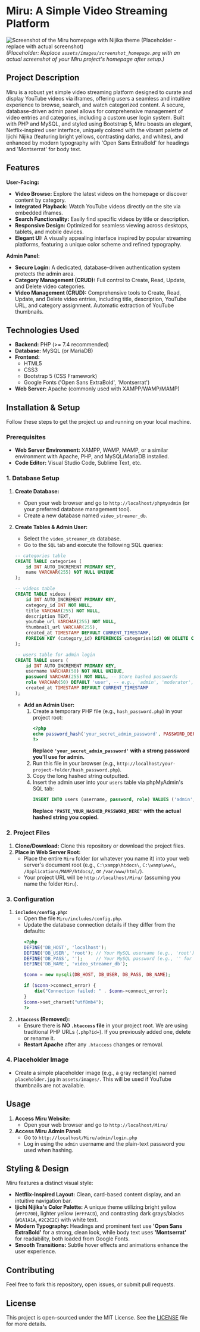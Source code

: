 # Miru: A Simple Video Streaming Platform

![Screenshot of the Miru homepage with Nijika theme (Placeholder - replace with actual screenshot)](assets/images/screenshot_homepage.png)
*(Placeholder: Replace `assets/images/screenshot_homepage.png` with an actual screenshot of your Miru project's homepage after setup.)*

## Project Description

Miru is a robust yet simple video streaming platform designed to curate and display YouTube videos via iframes, offering users a seamless and intuitive experience to browse, search, and watch categorized content. A secure, database-driven admin panel allows for comprehensive management of video entries and categories, including a custom user login system. Built with PHP and MySQL, and styled using Bootstrap 5, Miru boasts an elegant, Netflix-inspired user interface, uniquely colored with the vibrant palette of Ijichi Nijika (featuring bright yellows, contrasting darks, and whites), and enhanced by modern typography with 'Open Sans ExtraBold' for headings and 'Montserrat' for body text.

## Features

**User-Facing:**
* **Video Browse:** Explore the latest videos on the homepage or discover content by category.
* **Integrated Playback:** Watch YouTube videos directly on the site via embedded iframes.
* **Search Functionality:** Easily find specific videos by title or description.
* **Responsive Design:** Optimized for seamless viewing across desktops, tablets, and mobile devices.
* **Elegant UI:** A visually appealing interface inspired by popular streaming platforms, featuring a unique color scheme and refined typography.

**Admin Panel:**
* **Secure Login:** A dedicated, database-driven authentication system protects the admin area.
* **Category Management (CRUD):** Full control to Create, Read, Update, and Delete video categories.
* **Video Management (CRUD):** Comprehensive tools to Create, Read, Update, and Delete video entries, including title, description, YouTube URL, and category assignment. Automatic extraction of YouTube thumbnails.

## Technologies Used

* **Backend:** PHP (>= 7.4 recommended)
* **Database:** MySQL (or MariaDB)
* **Frontend:**
    * HTML5
    * CSS3
    * Bootstrap 5 (CSS Framework)
    * Google Fonts ('Open Sans ExtraBold', 'Montserrat')
* **Web Server:** Apache (commonly used with XAMPP/WAMP/MAMP)

## Installation & Setup

Follow these steps to get the project up and running on your local machine.

### Prerequisites

* **Web Server Environment:** XAMPP, WAMP, MAMP, or a similar environment with Apache, PHP, and MySQL/MariaDB installed.
* **Code Editor:** Visual Studio Code, Sublime Text, etc.

### 1. Database Setup

1.  **Create Database:**
    * Open your web browser and go to `http://localhost/phpmyadmin` (or your preferred database management tool).
    * Create a new database named `video_streamer_db`.
2.  **Create Tables & Admin User:**
    * Select the `video_streamer_db` database.
    * Go to the `SQL` tab and execute the following SQL queries:

    ```sql
    -- categories table
    CREATE TABLE categories (
        id INT AUTO_INCREMENT PRIMARY KEY,
        name VARCHAR(255) NOT NULL UNIQUE
    );

    -- videos table
    CREATE TABLE videos (
        id INT AUTO_INCREMENT PRIMARY KEY,
        category_id INT NOT NULL,
        title VARCHAR(255) NOT NULL,
        description TEXT,
        youtube_url VARCHAR(255) NOT NULL,
        thumbnail_url VARCHAR(255),
        created_at TIMESTAMP DEFAULT CURRENT_TIMESTAMP,
        FOREIGN KEY (category_id) REFERENCES categories(id) ON DELETE CASCADE
    );

    -- users table for admin login
    CREATE TABLE users (
        id INT AUTO_INCREMENT PRIMARY KEY,
        username VARCHAR(50) NOT NULL UNIQUE,
        password VARCHAR(255) NOT NULL, -- Store hashed passwords
        role VARCHAR(50) DEFAULT 'user', -- e.g., 'admin', 'moderator', 'user'
        created_at TIMESTAMP DEFAULT CURRENT_TIMESTAMP
    );
    ```
    * **Add an Admin User:**
        1.  Create a temporary PHP file (e.g., `hash_password.php`) in your project root:
            ```php
            <?php
            echo password_hash('your_secret_admin_password', PASSWORD_DEFAULT);
            ?>
            ```
            **Replace `'your_secret_admin_password'` with a strong password you'll use for admin.**
        2.  Run this file in your browser (e.g., `http://localhost/your-project-folder/hash_password.php`).
        3.  Copy the long hashed string outputted.
        4.  Insert the admin user into your `users` table via phpMyAdmin's SQL tab:
            ```sql
            INSERT INTO users (username, password, role) VALUES ('admin', 'PASTE_YOUR_HASHED_PASSWORD_HERE', 'admin');
            ```
            **Replace `'PASTE_YOUR_HASHED_PASSWORD_HERE'` with the actual hashed string you copied.**

### 2. Project Files

1.  **Clone/Download:** Clone this repository or download the project files.
2.  **Place in Web Server Root:**
    * Place the entire `Miru` folder (or whatever you name it) into your web server's document root (e.g., `C:\xampp\htdocs\`, `C:\wamp\www\`, `/Applications/MAMP/htdocs/`, or `/var/www/html/`).
    * Your project URL will be `http://localhost/Miru/` (assuming you name the folder `Miru`).

### 3. Configuration

1.  **`includes/config.php`:**
    * Open the file `Miru/includes/config.php`.
    * Update the database connection details if they differ from the defaults:
        ```php
        <?php
        DEFINE('DB_HOST', 'localhost');
        DEFINE('DB_USER', 'root'); // Your MySQL username (e.g., 'root')
        DEFINE('DB_PASS', '');     // Your MySQL password (e.g., '' for root, or your password)
        DEFINE('DB_NAME', 'video_streamer_db');

        $conn = new mysqli(DB_HOST, DB_USER, DB_PASS, DB_NAME);

        if ($conn->connect_error) {
            die("Connection failed: " . $conn->connect_error);
        }
        $conn->set_charset("utf8mb4");
        ?>
        ```
2.  **`.htaccess` (Removed):**
    * Ensure there is **NO `.htaccess` file** in your project root. We are using traditional PHP URLs (`.php?id=`). If you previously added one, delete or rename it.
    * **Restart Apache** after any `.htaccess` changes or removal.

### 4. Placeholder Image

* Create a simple placeholder image (e.g., a gray rectangle) named `placeholder.jpg` in `assets/images/`. This will be used if YouTube thumbnails are not available.

## Usage

1.  **Access Miru Website:**
    * Open your web browser and go to `http://localhost/Miru/`
2.  **Access Miru Admin Panel:**
    * Go to `http://localhost/Miru/admin/login.php`
    * Log in using the `admin` username and the plain-text password you used when hashing.

## Styling & Design

Miru features a distinct visual style:

* **Netflix-Inspired Layout:** Clean, card-based content display, and an intuitive navigation bar.
* **Ijichi Nijika's Color Palette:** A unique theme utilizing bright yellow (`#FFD700`), lighter yellow (`#FFFACD`), and contrasting dark grays/blacks (`#1A1A1A`, `#2C2C2C`) with white text.
* **Modern Typography:** Headings and prominent text use **'Open Sans ExtraBold'** for a strong, clean look, while body text uses **'Montserrat'** for readability, both loaded from Google Fonts.
* **Smooth Transitions:** Subtle hover effects and animations enhance the user experience.

## Contributing

Feel free to fork this repository, open issues, or submit pull requests.

## License

This project is open-sourced under the MIT License. See the [LICENSE](LICENSE) file for more details.
